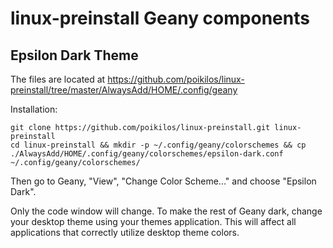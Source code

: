 # linux-preinstall Geany components

## Epsilon Dark Theme
The files are located at https://github.com/poikilos/linux-preinstall/tree/master/AlwaysAdd/HOME/.config/geany

Installation:
```
git clone https://github.com/poikilos/linux-preinstall.git linux-preinstall
cd linux-preinstall && mkdir -p ~/.config/geany/colorschemes && cp ./AlwaysAdd/HOME/.config/geany/colorschemes/epsilon-dark.conf ~/.config/geany/colorschemes/
```

Then go to Geany, "View", "Change Color Scheme..." and choose "Epsilon Dark".

Only the code window will change. To make the rest of Geany dark, change your desktop theme using your themes application. This will affect all applications that correctly utilize desktop theme colors.

